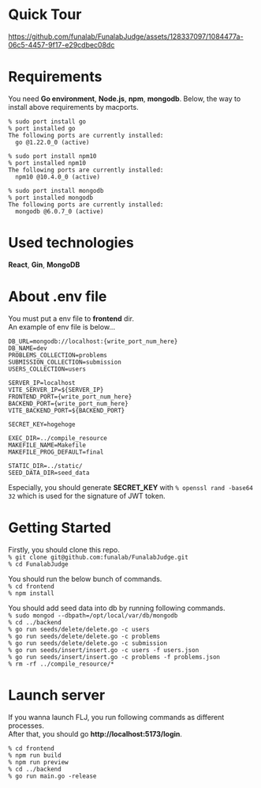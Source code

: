 # Quick Tour

https://github.com/funalab/FunalabJudge/assets/128337097/1084477a-06c5-4457-9f17-e29cdbec08dc


# Requirements
You need **Go environment**, **Node.js**, **npm**, **mongodb**. 
Below, the way to install above requirements by macports.  

```
% sudo port install go
% port installed go
The following ports are currently installed:
  go @1.22.0_0 (active)
```

```
% sudo port install npm10
% port installed npm10
The following ports are currently installed:
  npm10 @10.4.0_0 (active)
```

```
% sudo port install mongodb
% port installed mongodb 
The following ports are currently installed:
  mongodb @6.0.7_0 (active)
```

# Used technologies
**React**, **Gin**, **MongoDB**  

# About .env file
You must put a env file to **frontend** dir.  
An example of env file is below...
```
DB_URL=mongodb://localhost:{write_port_num_here}
DB_NAME=dev
PROBLEMS_COLLECTION=problems
SUBMISSION_COLLECTION=submission
USERS_COLLECTION=users

SERVER_IP=localhost
VITE_SERVER_IP=${SERVER_IP}
FRONTEND_PORT={write_port_num_here}
BACKEND_PORT={write_port_num_here}
VITE_BACKEND_PORT=${BACKEND_PORT}

SECRET_KEY=hogehoge

EXEC_DIR=../compile_resource
MAKEFILE_NAME=Makefile
MAKEFILE_PROG_DEFAULT=final

STATIC_DIR=../static/
SEED_DATA_DIR=seed_data
```
Especially, you should generate **SECRET_KEY** with `% openssl rand -base64 32` which is used for the signature of JWT token.

# Getting Started
Firstly, you should clone this repo.  
`% git clone git@github.com:funalab/FunalabJudge.git`  
`% cd FunalabJudge`  

You should run the below bunch of commands.  
`% cd frontend`  
`% npm install`  

You should add seed data into db by running following commands.  
`% sudo mongod --dbpath=/opt/local/var/db/mongodb`  
`% cd ../backend`  
`% go run seeds/delete/delete.go -c users`  
`% go run seeds/delete/delete.go -c problems`  
`% go run seeds/delete/delete.go -c submission`  
`% go run seeds/insert/insert.go -c users -f users.json`  
`% go run seeds/insert/insert.go -c problems -f problems.json`  
`% rm -rf ../compile_resource/*`  

# Launch server
If you wanna launch FLJ, you run following commands as different processes.  
After that, you should go **http://localhost:5173/login**.  

`% cd frontend`  
`% npm run build`  
`% npm run preview`  
`% cd ../backend`  
`% go run main.go -release`  
